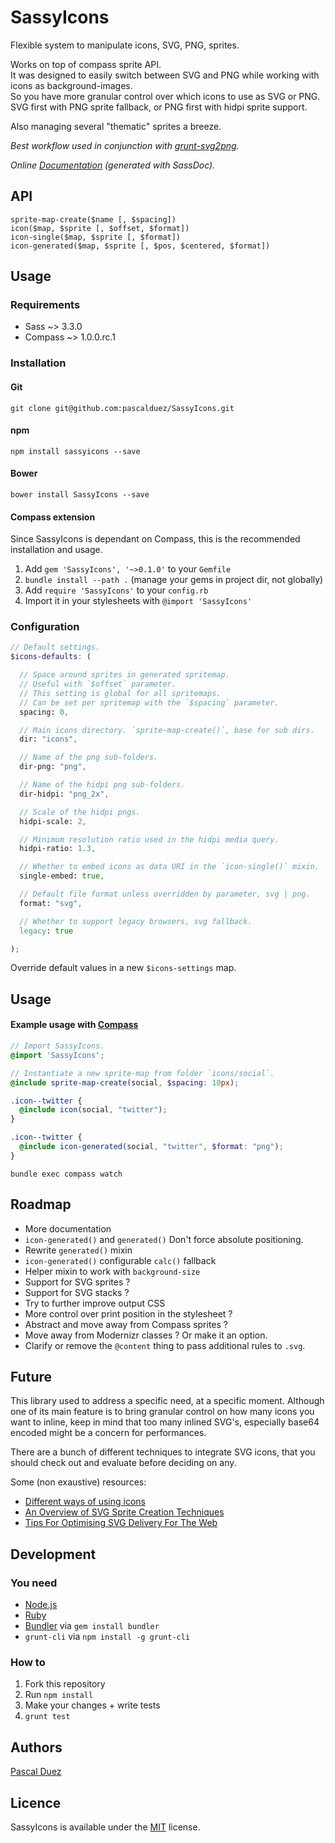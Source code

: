 # SassyIcons

Flexible system to manipulate icons, SVG, PNG, sprites.  

Works on top of compass sprite API.  
It was designed to easily switch between SVG and PNG while working with icons as background-images.  
So you have more granular control over which icons to use as SVG or PNG.  
SVG first with PNG sprite fallback, or PNG first with hidpi sprite support.  

Also managing several "thematic" sprites a breeze.  


*Best workflow used in conjunction with [grunt-svg2png](https://github.com/pascalduez/grunt-svg2png).*

*Online [Documentation](http://pascalduez.github.io/SassyIcons) (generated with SassDoc).*

## API

`sprite-map-create($name [, $spacing])`  
`icon($map, $sprite [, $offset, $format])`  
`icon-single($map, $sprite [, $format])`  
`icon-generated($map, $sprite [, $pos, $centered, $format])`


## Usage

### Requirements

* Sass ~> 3.3.0
* Compass ~> 1.0.0.rc.1

### Installation

#### Git

```
git clone git@github.com:pascalduez/SassyIcons.git
```

#### npm

```
npm install sassyicons --save
```

#### Bower

```
bower install SassyIcons --save
```

#### Compass extension

Since SassyIcons is dependant on Compass, this is the recommended installation and usage.

1. Add `gem 'SassyIcons', '~>0.1.0'` to your `Gemfile`
2. `bundle install --path .` (manage your gems in project dir, not globally)
3. Add `require 'SassyIcons'` to your `config.rb`
4. Import it in your stylesheets with `@import 'SassyIcons'`

### Configuration

```scss
// Default settings.
$icons-defaults: (

  // Space around sprites in generated spritemap.
  // Useful with `$offset` parameter.
  // This setting is global for all spritemaps.
  // Can be set per spritemap with the `$spacing` parameter.
  spacing: 0,

  // Main icons directory. `sprite-map-create()`, base for sub dirs.
  dir: "icons",

  // Name of the png sub-folders.
  dir-png: "png",

  // Name of the hidpi png sub-folders.
  dir-hidpi: "png_2x",

  // Scale of the hidpi pngs.
  hidpi-scale: 2,

  // Minimum resolution ratio used in the hidpi media query.
  hidpi-ratio: 1.3,

  // Whether to embed icons as data URI in the `icon-single()` mixin.
  single-embed: true,

  // Default file format unless overridden by parameter, svg | png.
  format: "svg",

  // Whether to support legacy browsers, svg fallback.
  legacy: true

);
```
Override default values in a new `$icons-settings` map.


## Usage

#### Example usage with [Compass](http://compass-style.org/help/tutorials/command-line)
```scss
// Import SassyIcons.
@import 'SassyIcons';

// Instantiate a new sprite-map from folder `icons/social`.
@include sprite-map-create(social, $spacing: 10px);

.icon--twitter {
  @include icon(social, "twitter");
}

.icon--twitter {
  @include icon-generated(social, "twitter", $format: "png");
}

```
```
bundle exec compass watch
```


## Roadmap

* More documentation
* `icon-generated()` and `generated()` Don't force absolute positioning.
* Rewrite `generated()` mixin
* `icon-generated()` configurable `calc()` fallback
* Helper mixin to work with `background-size`
* Support for SVG sprites ?
* Support for SVG stacks ?
* Try to further improve output CSS
* More control over print position in the stylesheet ?
* Abstract and move away from Compass sprites ?
* Move away from Modernizr classes ? Or make it an option.
* Clarify or remove the `@content` thing to pass additional rules to `.svg`.

## Future

This library used to address a specific need, at a specific moment. Although one
of its main feature is to bring granular control on how many icons you want to
inline, keep in mind that too many inlined SVG's, especially base64 encoded might
be a concern for performances.

There are a bunch of different techniques to integrate SVG icons, that you should
check out and evaluate before deciding on any.

Some (non exaustive) resources:
* [Different ways of using icons ](https://github.com/betravis/icon-methods)
* [An Overview of SVG Sprite Creation Techniques](http://24ways.org/2014/an-overview-of-svg-sprite-creation-techniques)
* [Tips For Optimising SVG Delivery For The Web](http://calendar.perfplanet.com/2014/tips-for-optimising-svg-delivery-for-the-web)


## Development

### You need

  * [Node.js](http://nodejs.org)
  * [Ruby](https://www.ruby-lang.org)
  * [Bundler](http://bundler.io) via `gem install bundler`
  * `grunt-cli` via `npm install -g grunt-cli`

### How to

  1. Fork this repository
  2. Run `npm install`
  3. Make your changes + write tests
  4. `grunt test`

## Authors

[Pascal Duez](http://pascalduez.me)


## Licence

SassyIcons is available under the [MIT](http://opensource.org/licenses/MIT) license.
